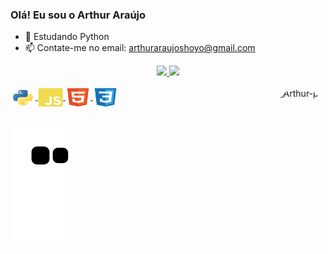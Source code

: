 ### Olá! Eu sou o Arthur Araújo


- 🌱 Estudando Python
- 📫 Contate-me no email: arthuraraujoshoyo@gmail.com 

<div align="center">
  <a href="https://github.com/ArthurShoyo">
  <img height="42%" src="https://github-readme-stats.vercel.app/api?username=ArthurShoyo&show_icons=true&theme=radical&include_all_commits=true&count_private=true"/>
  <img height="160em" src="https://github-readme-stats.vercel.app/api/top-langs/?username=ArthurShoyo&layout=compact&langs_count=7&theme=synthwave"/>
</div>

<div style="display: inline_block"><br>
  <img align="center" alt="Arthur-Python" height="30" width="40" src="https://raw.githubusercontent.com/devicons/devicon/master/icons/python/python-original.svg">
  <img align="center" alt="Arthur-Js" height="30" width="40" src="https://raw.githubusercontent.com/devicons/devicon/master/icons/javascript/javascript-plain.svg">
  <img align="center" alt="Arthur-HTML" height="30" width="40" src="https://raw.githubusercontent.com/devicons/devicon/master/icons/html5/html5-original.svg">
  <img align="center" alt="Arthur-CSS" height="30" width="40" src="https://raw.githubusercontent.com/devicons/devicon/master/icons/css3/css3-original.svg">
  <img align="right" alt="Arthur-pic" height="150" style="border-radius:50px;" src="http://pm1.narvii.com/6759/ebb67c834ddbc8eef437687655892a093c9394d0v2_00.jpg">
</div>

##

![snake gif](https://github.com/ArthurShoyo/ArthurShoyo/blob/output/github-contribution-grid-snake.svg)

